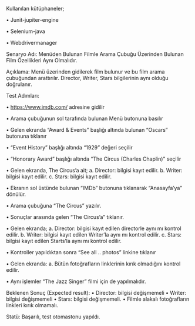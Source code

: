 Kullanılan kütüphaneler;

  • Junit-jupiter-engine

  • Selenium-java

  • Webdrivermanager


Senaryo Adı: Menüden Bulunan Filmle Arama Çubuğu Üzerinden Bulunan Film Özellikleri Aynı Olmalıdır.

Açıklama: Menü üzerinden gidilerek film bulunur ve bu film arama çubuğundan arattırılır. Director, Writer, Stars bilgilerinin aynı olduğu doğrulanır.

Test Adımları:

 • https://www.imdb.com/ adresine gidilir

 • Arama çubuğunun sol tarafında bulunan Menü butonuna basılır

 • Gelen ekranda “Award & Events” başlığı altında bulunan “Oscars” butonuna tıklanır

 • “Event History” başlığı altında “1929” değeri seçilir

 • “Honorary Award” başlığı altında “The Circus (Charles Chaplin)” seçilir

 • Gelen ekranda, The Circus’a ait; a. Director: bilgisi kayıt edilir. b. Writer: bilgisi kayıt edilir. c. Stars: bilgisi kayıt edilir.

 • Ekranın sol üstünde bulunan “IMDb” butonuna tıklanarak “Anasayfa’ya” dönülür.

 • Arama çubuğuna “The Circus” yazılır.

 • Sonuçlar arasında gelen “The Circus’a” tıklanır.

 • Gelen ekranda; a. Director: bilgisi kayıt edilen directorle aynı mı kontrol edilir. b. Writer: bilgisi kayıt edilen Writer’la aynı mı kontrol edilir. c. Stars: bilgisi kayıt edilen Starts’la aynı mı kontrol edilir.

 • Kontroller yapıldıktan sonra “See all .. photos” linkine tıklanır

 • Gelen ekranda: a. Bütün fotoğrafların linklerinin kırık olmadığını kontrol edilir.

 • Aynı işlemler “The Jazz Singer” filmi için de yapılmalıdır.

 Beklenen Sonuç (Expected result): • Director: bilgisi değişmemeli • Writer: bilgisi değişmemeli • Stars: bilgisi değişmemeli.
• Filmle alakalı fotoğrafların linkleri kırık olmamalı.

Statü: Başarılı, test otomastonu yapıldı.
